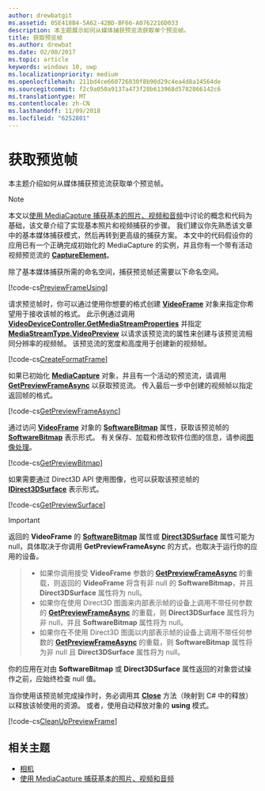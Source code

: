 ```yaml
---
author: drewbatgit
ms.assetid: 05E418B4-5A62-42BD-BF66-A0762216D033
description: 本主题展示如何从媒体捕获预览流获取单个预览帧。
title: 获取预览帧
ms.author: drewbat
ms.date: 02/08/2017
ms.topic: article
keywords: windows 10, uwp
ms.localizationpriority: medium
ms.openlocfilehash: 211bd4ce660726030f8b90d29c4ea4d8a14564de
ms.sourcegitcommit: f2c9a050a9137a473f28b613968d5782866142c6
ms.translationtype: MT
ms.contentlocale: zh-CN
ms.lasthandoff: 11/09/2018
ms.locfileid: "6252801"
---
```

# <a name="get-a-preview-frame"></a>获取预览帧


本主题介绍如何从媒体捕获预览流获取单个预览帧。

> [!NOTE] 
> 本文以[使用 MediaCapture 捕获基本的照片、视频和音频](basic-photo-video-and-audio-capture-with-MediaCapture.md)中讨论的概念和代码为基础，该文章介绍了实现基本照片和视频捕获的步骤。 我们建议你先熟悉该文章中的基本媒体捕获模式，然后再转到更高级的捕获方案。 本文中的代码假设你的应用已有一个正确完成初始化的 MediaCapture 的实例，并且你有一个带有活动视频预览流的 [**CaptureElement**](https://msdn.microsoft.com/library/windows/apps/br209278)。

除了基本媒体捕获所需的命名空间，捕获预览帧还需要以下命名空间。

[!code-cs[PreviewFrameUsing](./code/BasicMediaCaptureWin10/cs/MainPage.xaml.cs#SnippetPreviewFrameUsing)]

请求预览帧时，你可以通过使用你想要的格式创建 [**VideoFrame**](https://msdn.microsoft.com/library/windows/apps/dn930917) 对象来指定你希望用于接收该帧的格式。 此示例通过调用 [**VideoDeviceController.GetMediaStreamProperties**](https://msdn.microsoft.com/library/windows/apps/br211995) 并指定 [**MediaStreamType.VideoPreview**](https://msdn.microsoft.com/library/windows/apps/br226640) 以请求该预览流的属性来创建与该预览流相同分辨率的视频帧。 该预览流的宽度和高度用于创建新的视频帧。

[!code-cs[CreateFormatFrame](./code/BasicMediaCaptureWin10/cs/MainPage.xaml.cs#SnippetCreateFormatFrame)]

如果已初始化 [**MediaCapture**](https://msdn.microsoft.com/library/windows/apps/br241124) 对象，并且有一个活动的预览流，请调用 [**GetPreviewFrameAsync**](https://msdn.microsoft.com/library/windows/apps/dn926711) 以获取预览流。 传入最后一步中创建的视频帧以指定返回帧的格式。

[!code-cs[GetPreviewFrameAsync](./code/BasicMediaCaptureWin10/cs/MainPage.xaml.cs#SnippetGetPreviewFrameAsync)]

通过访问 [**VideoFrame**](https://msdn.microsoft.com/library/windows/apps/dn930917) 对象的 [**SoftwareBitmap**](https://msdn.microsoft.com/library/windows/apps/dn930926) 属性，获取该预览帧的 [**SoftwareBitmap**](https://msdn.microsoft.com/library/windows/apps/dn887358) 表示形式。 有关保存、加载和修改软件位图的信息，请参阅[图像处理](imaging.md)。

[!code-cs[GetPreviewBitmap](./code/BasicMediaCaptureWin10/cs/MainPage.xaml.cs#SnippetGetPreviewBitmap)]

如果需要通过 Direct3D API 使用图像，也可以获取该预览帧的 [**IDirect3DSurface**](https://msdn.microsoft.com/library/windows/apps/dn965505) 表示形式。

[!code-cs[GetPreviewSurface](./code/BasicMediaCaptureWin10/cs/MainPage.xaml.cs#SnippetGetPreviewSurface)]

> [!IMPORTANT]
> 返回的 **VideoFrame** 的 [**SoftwareBitmap**](https://msdn.microsoft.com/library/windows/apps/dn930926) 属性或 [**Direct3DSurface**](https://msdn.microsoft.com/library/windows/apps/dn930920) 属性可能为 null，具体取决于你调用 **GetPreviewFrameAsync** 的方式，也取决于运行你的应用的设备。

> - 如果你调用接受 **VideoFrame** 参数的 [**GetPreviewFrameAsync**](https://msdn.microsoft.com/library/windows/apps/dn926713) 的重载，则返回的 **VideoFrame** 将含有非 null 的 **SoftwareBitmap**，并且 **Direct3DSurface** 属性将为 null。
> - 如果你在使用 Direct3D 图面来内部表示帧的设备上调用不带任何参数的 [**GetPreviewFrameAsync**](https://msdn.microsoft.com/library/windows/apps/dn926712) 的重载，则 **Direct3DSurface** 属性将为非 null，并且 **SoftwareBitmap** 属性将为 null。
> - 如果你在不使用 Direct3D 图面以内部表示帧的设备上调用不带任何参数的 [**GetPreviewFrameAsync**](https://msdn.microsoft.com/library/windows/apps/dn926712) 的重载，则 **SoftwareBitmap** 属性将为非 null 且 **Direct3DSurface** 属性将为 null。

你的应用在对由 **SoftwareBitmap** 或 **Direct3DSurface** 属性返回的对象尝试操作之前，应始终检查 null 值。

当你使用该预览帧完成操作时，务必调用其 [**Close**](https://msdn.microsoft.com/library/windows/apps/dn930918) 方法（映射到 C# 中的释放）以释放该帧使用的资源。 或者，使用自动释放对象的 **using** 模式。

[!code-cs[CleanUpPreviewFrame](./code/BasicMediaCaptureWin10/cs/MainPage.xaml.cs#SnippetCleanUpPreviewFrame)]

## <a name="related-topics"></a>相关主题

* [相机](camera.md)
* [使用 MediaCapture 捕获基本的照片、视频和音频](basic-photo-video-and-audio-capture-with-MediaCapture.md)
 

 




